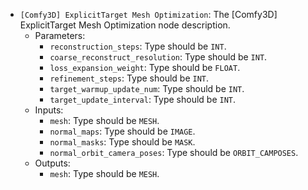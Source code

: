 - `[Comfy3D] ExplicitTarget Mesh Optimization`: The [Comfy3D] ExplicitTarget Mesh Optimization node description.
    - Parameters:
        - `reconstruction_steps`: Type should be `INT`.
        - `coarse_reconstruct_resolution`: Type should be `INT`.
        - `loss_expansion_weight`: Type should be `FLOAT`.
        - `refinement_steps`: Type should be `INT`.
        - `target_warmup_update_num`: Type should be `INT`.
        - `target_update_interval`: Type should be `INT`.
    - Inputs:
        - `mesh`: Type should be `MESH`.
        - `normal_maps`: Type should be `IMAGE`.
        - `normal_masks`: Type should be `MASK`.
        - `normal_orbit_camera_poses`: Type should be `ORBIT_CAMPOSES`.
    - Outputs:
        - `mesh`: Type should be `MESH`.
